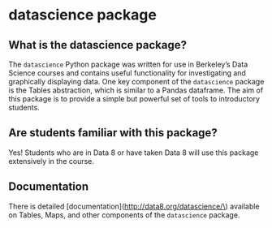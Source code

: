 # datascience package

## What is the datascience package?

The `datascience` Python package was written for use in Berkeley’s Data Science courses and contains useful functionality for investigating and graphically displaying data. One key component of the `datascience` package is the Tables abstraction, which is similar to a Pandas dataframe. The aim of this package is to provide a simple but powerful set of tools to introductory students.

## Are students familiar with this package?

Yes! Students who are in Data 8 or have taken Data 8 will use this package extensively in the course.

## Documentation

There is detailed [documentation](http://data8.org/datascience/\) available on Tables, Maps, and other components of the `datascience` package.

